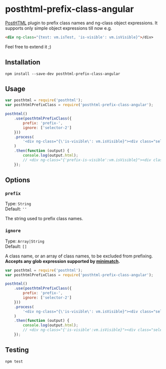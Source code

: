 # posthtml-prefix-class-angular

[PostHTML](https://github.com/posthtml/posthtml) plugin to prefix class names and ng-class object expressions.
It supports only simple object expressions till now e.g.
```html
<div ng-class="{test: vm.isTest, 'is-visible': vm.isVisible}">/div>
```

Feel free to extend it ;)

## Installation

```shell
npm install --save-dev posthtml-prefix-class-angular
```

## Usage

```js
var posthtml = require('posthtml');
var posthtmlPrefixClass = require('posthtml-prefix-class-angular');

posthtml()
    .use(posthtmlPrefixClass({
        prefix: 'prefix-',
        ignore: ['selector-2']
    }))
    .process(
        '<div ng-class="{\'is-visible\': vm.isVisible}"><div class="selector-2"></div></div>'
    )
    .then(function (output) {
        console.log(output.html);
        // <div ng-class="{'prefix-is-visible':vm.isVisible}"><div class="prefix-selector-2"></div></div>
    });
```

## Options

### `prefix`

Type: `String`  
Default: `''`

The string used to prefix class names.

### `ignore`

Type: `Array|String`  
Default: `[]`

A class name, or an array of class names, to be excluded from prefixing.
**Accepts any glob expression supported by [minimatch](https://github.com/isaacs/minimatch).**

```js
var posthtml = require('posthtml');
var posthtmlPrefixClass = require('posthtml-prefix-class-angular');

posthtml()
    .use(posthtmlPrefixClass({
        prefix: 'prefix-',
        ignore: ['selector-2']
    }))
    .process(
        '<div ng-class="{\'is-visible\': vm.isVisible}"><div class="selector-2"></div></div>'
    )
    .then(function (output) {
        console.log(output.html);
        // <div ng-class="{'is-visible':vm.isVisible}"><div class="selector-2"></div></div>
    });
```

## Testing

```shell
npm test
```
